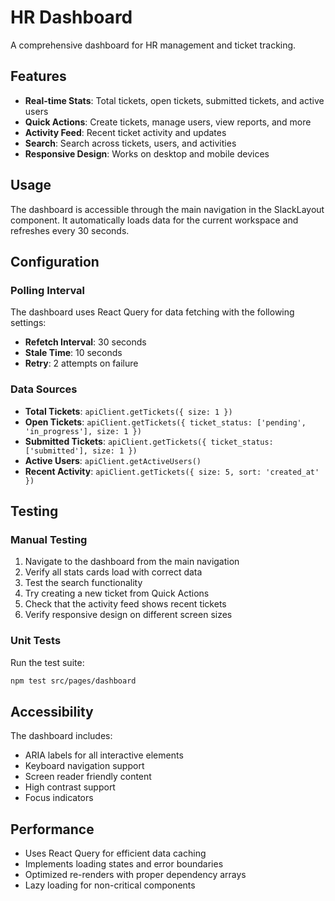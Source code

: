 # HR Dashboard

A comprehensive dashboard for HR management and ticket tracking.

## Features

- **Real-time Stats**: Total tickets, open tickets, submitted tickets, and active users
- **Quick Actions**: Create tickets, manage users, view reports, and more
- **Activity Feed**: Recent ticket activity and updates
- **Search**: Search across tickets, users, and activities
- **Responsive Design**: Works on desktop and mobile devices

## Usage

The dashboard is accessible through the main navigation in the SlackLayout component. It automatically loads data for the current workspace and refreshes every 30 seconds.

## Configuration

### Polling Interval
The dashboard uses React Query for data fetching with the following settings:
- **Refetch Interval**: 30 seconds
- **Stale Time**: 10 seconds
- **Retry**: 2 attempts on failure

### Data Sources
- **Total Tickets**: `apiClient.getTickets({ size: 1 })`
- **Open Tickets**: `apiClient.getTickets({ ticket_status: ['pending', 'in_progress'], size: 1 })`
- **Submitted Tickets**: `apiClient.getTickets({ ticket_status: ['submitted'], size: 1 })`
- **Active Users**: `apiClient.getActiveUsers()`
- **Recent Activity**: `apiClient.getTickets({ size: 5, sort: 'created_at' })`

## Testing

### Manual Testing
1. Navigate to the dashboard from the main navigation
2. Verify all stats cards load with correct data
3. Test the search functionality
4. Try creating a new ticket from Quick Actions
5. Check that the activity feed shows recent tickets
6. Verify responsive design on different screen sizes

### Unit Tests
Run the test suite:
```bash
npm test src/pages/dashboard
```

## Accessibility

The dashboard includes:
- ARIA labels for all interactive elements
- Keyboard navigation support
- Screen reader friendly content
- High contrast support
- Focus indicators

## Performance

- Uses React Query for efficient data caching
- Implements loading states and error boundaries
- Optimized re-renders with proper dependency arrays
- Lazy loading for non-critical components
